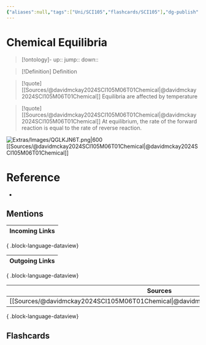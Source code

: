 ```yaml
---
{"aliases":null,"tags":["Uni/SCI105","flashcards/SCI105"],"dg-publish":true,"permalink":"/inbox/chemical-equilibria/","dgPassFrontmatter":true}
---
```


# Chemical Equilibria

> [!ontology]-
> up:: 
> jump:: 
> down:: 

> [!Definition] Definition
> 

> [!quote] [[Sources/@davidmckay2024SCI105M06T01Chemical\|@davidmckay2024SCI105M06T01Chemical]]
> Equilibria are affected by temperature

> [!quote] [[Sources/@davidmckay2024SCI105M06T01Chemical\|@davidmckay2024SCI105M06T01Chemical]]
> At equilibrium, the rate of the forward reaction is equal to the rate of reverse reaction.

![Extras/Images/QGLKJN6T.png|600](/img/user/Extras/Images/QGLKJN6T.png)
[[Sources/@davidmckay2024SCI105M06T01Chemical\|@davidmckay2024SCI105M06T01Chemical]]

# Reference
- 

## Mentions
| Incoming Links |
| -------------- |

{ .block-language-dataview}

| Outgoing Links |
| -------------- |

{ .block-language-dataview}

| Sources                                                                                 |
| --------------------------------------------------------------------------------------- |
| [[Sources/@davidmckay2024SCI105M06T01Chemical\|@davidmckay2024SCI105M06T01Chemical]] |

{ .block-language-dataview}

## Flashcards 
